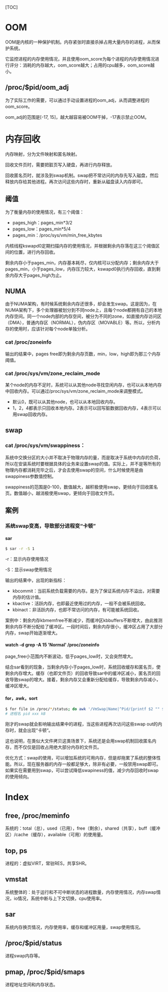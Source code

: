[TOC]

# OOM

OOM是内核的一种保护机制。内存紧张时直接杀掉占用大量内存的进程，从而保护系统。

它监控进程的内存使用情况，并且使用oom_score为每个进程的内存使用情况进行评分：消耗的内存越大，oom_score越大；占用的cpu越多，oom_score越小。

## /proc/$pid/oom_adj

为了实际工作的需要，可以通过手动设置进程的oom_adj，从而调整进程的oom_score。

oom_adj的范围是[-17, 15]，越大越容易被OOM干掉，-17表示禁止OOM。



# 内存回收

内存映射，分为文件映射和匿名映射。

回收文件页时，需要把脏页写入硬盘，再进行内存释放。

回收匿名页时，就涉及到swap机制。swap把不常访问的内存先写入磁盘，然后释放内存给其他进程。再次访问这些内存时，重新从磁盘读入内存即可。

## 阈值

为了衡量内存的使用情况，有三个阈值：

- pages_high：pages_min*3/2
- pages_low：pages_min*5/4
- pages_min：/proc/sys/vm/min_free_kbytes

内核线程kswapd0定期扫描内存的使用情况，并根据剩余内存落在这三个阈值区间的位置，进行内存回收。

剩余内存小于pages_min，内存基本耗尽，仅内核可以分配内存；剩余内存大于pages_min，小于pages_low，内存压力较大，kswapd0执行内存回收，直到剩余内存大于pages_high为止。

## NUMA

由于NUMA架构，有时候系统剩余内存还很多，却会发生swap。这是因为，在NUMA架构下，多个处理器被划分到不同node上，且每个node都拥有自己的本地内存空间。同一个node内部的内存空间，被分为不同的zone，如直接内存访问区（DMA），普通内存区（NORMAL），伪内存区（MOVABLE）等。所以，分析内存的使用时，应该针对每个node单独分析。

### cat /proc/zoneinfo

输出的结果中，pages free即为剩余内存页数，min，low，high即为那三个内存阈值。

### cat /proc/sys/vm/zone_reclaim_mode

某个node的内存不足时，系统可以从其他node寻找空闲内存，也可以从本地内存中回收内存。可以通过/proc/sys/vm/zone_reclaim_mode来调整模式。

- 默认0，既可以从其他node，也可以从本地回收内存。
- 1，2，4都表示只回收本地内存。2表示可以回写脏数据回收内存，4表示可以用swap回收内存。

## swap

### cat /proc/sys/vm/swappiness：

系统中交换分区的大小并不取决于物理内存的量，而是取决于系统中内存的负荷，所以在安装系统时要根据具体的业务来设置swap的值。实际上，并不是等所有的物理内存都消耗完毕之后，才会去使用swap的空间，什么时候使用是由swappiness参数值控制。

swappiness的范围是0-100，数值越大，越积极使用swap，更倾向于回收匿名页。数值越小，越消极使用swap，更倾向于回收文件页。

## 案例

### 系统swap变高，导致部分进程变“卡顿”

#### sar

```bash
$ sar -r -S 1
```

-r：显示内存使用情况

-S：显示swap使用情况

输出的结果中，出现的新指标：

- kbcommit：当前系统负载需要的内存。是为了保证系统内存不溢出，对需要内存的估计值。
- kbactive：活跃内存，也即最近使用过的内存，一般不会被系统回收。
- kbinact：非活跃内存，也即不常访问的内存，有可能被系统回收。

案例中：剩余内存kbmemfree不断减少，而缓冲区kbbuffers不断增大，由此推测剩余内存不断分配给了缓冲区。一段时间后，剩余内存很小，缓冲区占用了大部分内存，swap开始逐渐增大。

#### watch -d grep -A 15 'Normal' /proc/zoneinfo

page_free小范围内不断波动，低于pages_low时，又会突然增大。

结合sar看到的现象，当剩余内存小于pages_low时，系统回收缓存和匿名页，使剩余内存增大。缓存（也即文件页）的回收导致sar中的缓冲区减小，匿名页的回收导致swap的增大。接着，剩余内存又会重新分配给缓存，导致剩余内存减小，缓冲区增大。

#### for，awk，sort

```bash
$ for file in /proc/*/status; do awk '/VmSwap|Name|^Pid/{printf $2 "" $3}END{print ""}' $file; done | sort -k 3 -n -r | head
# 进程名 pid xxx kB
```

刚才的swap就会影响输出结果中的进程，当这些进程再次访问这些swap out的内存时，就会出现“卡顿“。

这也说明，在类似大文件拷贝这类场景下，系统还是会用swap机制回收匿名内存，而不仅仅是回收占用绝大部分内存的文件页。

优化方式：swap的使用，可以增加系统的可用内存，但是却拖累了系统的整体性能。所以，现在服务器的内存一般都足够大，除非有必要，一般禁用swap即可。如果实在需要用到swap，可以尝试降低swapiness的值，减少内存回收时swap的使用倾向。



# Index

## free, /proc/meminfo

系统的：total（总），used（已用），free（剩余），shared（共享），buff（缓冲区）/cache（缓存），available（可用）的使用量。

## top, ps

进程的：虚拟VIRT，常驻RES，共享SHR。

## vmstat

系统整体的：处于运行和不可中断状态的进程数量，内存使用情况，内存swap情况，io情况，系统中断与上下文切换，cpu使用率。

## sar

系统内存换页情况，内存使用率，缓存和缓冲区用量，swap使用情况。

## /proc/$pid/status

进程swap内存等。

## pmap, /proc/$pid/smaps

进程地址空间和内存状态。

